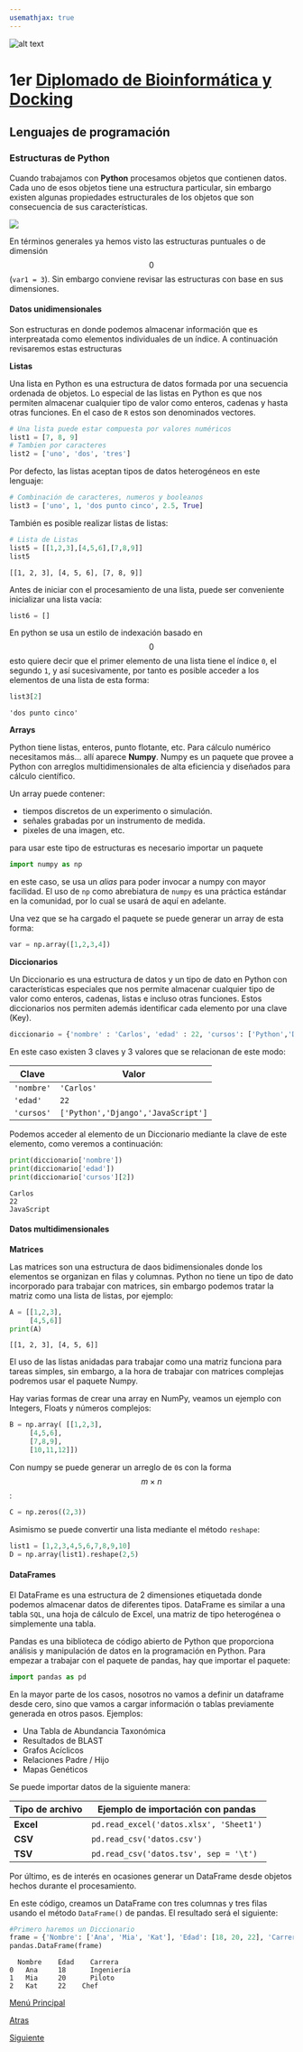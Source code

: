 ```yaml
---
usemathjax: true
---
```

![alt text](https://solariabiodata.com.mx/images/solaria_banner.png "Soluciones de Siguiente Generación")
# 1er [Diplomado de Bioinformática y Docking](./)

## Lenguajes de programación

### Estructuras de Python 

Cuando trabajamos con **Python** procesamos objetos que contienen datos. Cada uno de esos objetos tiene una estructura particular, sin embargo existen algunas propiedades estructurales de los objetos que son consecuencia de sus características. 

![](https://drive.google.com/uc?id=1M7Z8g2qLHOOQWP2hzTaG6nTP7OlV3Jan&export=download)

En términos generales ya hemos visto las estructuras puntuales o de dimensión $$0$$ (`var1 = 3`). Sin embargo conviene revisar las estructuras con base en sus dimensiones.

#### Datos unidimensionales

Son estructuras en donde podemos almacenar información que es interpreatada como elementos individuales de un índice. A continuación revisaremos estas estructuras

**Listas**

Una lista en Python es una estructura de datos formada por una secuencia ordenada de objetos. Lo especial de las listas en Python es que nos permiten almacenar cualquier tipo de valor como enteros, cadenas y hasta otras funciones. En el caso de `R` estos son denominados vectores.

```python
# Una lista puede estar compuesta por valores numéricos
list1 = [7, 8, 9]
# Tambien por caracteres
list2 = ['uno', 'dos', 'tres']
```

Por defecto, las listas aceptan tipos de datos heterogéneos en este lenguaje:

```python
# Combinación de caracteres, numeros y booleanos
list3 = ['uno', 1, 'dos punto cinco', 2.5, True]
```

También es posible realizar listas de listas:

```python
# Lista de Listas
list5 = [[1,2,3],[4,5,6],[7,8,9]]
list5
```
```
[[1, 2, 3], [4, 5, 6], [7, 8, 9]]
```

Antes de iniciar con el procesamiento de una lista, puede ser conveniente inicializar una lista vacía:

```python
list6 = []
```

En python se usa un estilo de indexación basado en $$0$$ esto quiere decir que el primer elemento de una lista tiene el índice `0`, el segundo `1`, y así sucesivamente, por tanto es posible acceder a los elementos de una lista de esta forma:

```python
list3[2]
```
```
'dos punto cinco'
```

**Arrays**

Python tiene listas, enteros, punto flotante, etc. Para cálculo numérico necesitamos más... allí aparece **Numpy**. Numpy es un paquete que provee a Python con arreglos multidimensionales de alta eficiencia y diseñados para cálculo científico.

Un array puede contener:

- tiempos discretos de un experimento o simulación.
- señales grabadas por un instrumento de medida.
- pixeles de una imagen, etc.

para usar este tipo de estructuras es necesario importar un paquete

```python
import numpy as np
```

en este caso, se usa un _alias_ para poder invocar a numpy con mayor facilidad. El uso de `np` como abrebiatura de `numpy` es una práctica estándar en la comunidad, por lo cual se usará de aquí en adelante.

Una vez que se ha cargado el paquete se puede generar un array de esta forma:


```python
var = np.array([1,2,3,4])
```

**Diccionarios**

Un Diccionario es una estructura de datos y un tipo de dato en Python con características especiales que nos permite almacenar cualquier tipo de valor como enteros, cadenas, listas e incluso otras funciones. Estos diccionarios nos permiten además identificar cada elemento por una clave (Key).

```python
diccionario = {'nombre' : 'Carlos', 'edad' : 22, 'cursos': ['Python','Django','JavaScript'] }
```

En este caso existen 3 claves y 3 valores que se relacionan de este modo:

| Clave | Valor |
|--|--|
| `'nombre'` | `'Carlos'` |
| `'edad'` | `22`|
| `'cursos'` | `['Python','Django','JavaScript']` |

Podemos acceder al elemento de un Diccionario mediante la clave de este elemento, como veremos a continuación:

```python
print(diccionario['nombre'])
print(diccionario['edad'])
print(diccionario['cursos'][2])
```
```
Carlos
22
JavaScript
```

#### Datos multidimensionales

**Matrices**

Las matrices son una estructura de daos bidimensionales donde los elementos se organizan en filas y columnas. Python no tiene un tipo de dato incorporado para trabajar con matrices, sin embargo podemos tratar la matriz como una lista de listas, por ejemplo:

```python
A = [[1,2,3],
     [4,5,6]]
print(A)
```
```
[[1, 2, 3], [4, 5, 6]]
```

El uso de las listas anidadas para trabajar como una matriz funciona para tareas simples, sin embargo, a la hora de trabajar con matrices complejas podremos usar el paquete Numpy.

Hay varias formas de crear una array en NumPy, veamos un ejemplo con Integers, Floats y números complejos:


```python
B = np.array( [[1,2,3],
     [4,5,6],
     [7,8,9],
     [10,11,12]])
```

Con numpy se puede generar un arreglo de `0`s con la forma $$m \times n$$:

```python
C = np.zeros((2,3))
```

Asimismo se puede convertir una lista mediante el método `reshape`:

```python
list1 = [1,2,3,4,5,6,7,8,9,10]
D = np.array(list1).reshape(2,5)
```

#### DataFrames

El DataFrame es una estructura de 2 dimensiones etiquetada donde podemos almacenar datos de diferentes tipos. DataFrame es similar a una tabla `SQL`, una hoja de cálculo de Excel, una matriz de tipo heterogénea o simplemente una tabla.

Pandas es una biblioteca de código abierto de Python que proporciona análisis y manipulación de datos en la programación en Python. Para empezar a trabajar con el paquete de pandas, hay que importar el paquete:


```python
import pandas as pd
```

En la mayor parte de los casos, nosotros no vamos a definir un dataframe desde cero, sino que vamos a cargar información o tablas previamente generada en otros pasos. Ejemplos:

 - Una Tabla de Abundancia Taxonómica
 - Resultados de BLAST
 - Grafos Acíclicos
 - Relaciones Padre / Hijo
 - Mapas Genéticos

Se puede importar datos de la siguiente manera:

| Tipo de archivo | Ejemplo de importación con pandas |
|--|--|
| **Excel** | `pd.read_excel('datos.xlsx', 'Sheet1')` |
| **CSV** | `pd.read_csv('datos.csv')` |
| **TSV** | `pd.read_csv('datos.tsv', sep = '\t')` |

Por último, es de interés en ocasiones generar un DataFrame desde objetos hechos durante el procesamiento.

En este código, creamos un DataFrame con tres columnas y tres filas usando el método `DataFrame()` de pandas. El resultado será el siguiente:

```python
#Primero haremos un Diccionario
frame = {'Nombre': ['Ana', 'Mia', 'Kat'], 'Edad': [18, 20, 22], 'Carrera': ['Ingeniería', 'Piloto', 'Chef']}
pandas.DataFrame(frame)
```
```
  Nombre	Edad	Carrera
0	Ana	    18  	Ingeniería
1	Mia   	20  	Piloto
2	Kat	    22	  Chef
```


[Menú Principal](./)

[Atras](./principiosPython)

[Siguiente](#)
